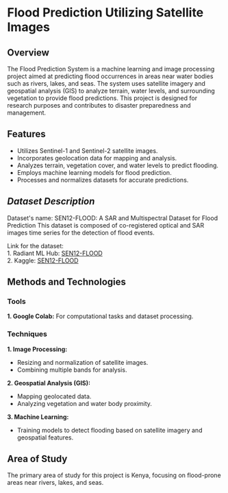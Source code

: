 # Flood Prediction Utilizing Satellite Images

## Overview

The Flood Prediction System is a machine learning and image processing project aimed at predicting flood occurrences in areas near water bodies such as rivers, lakes, and seas. The system uses satellite imagery and geospatial analysis (GIS) to analyze terrain, water levels, and surrounding vegetation to provide flood predictions. This project is designed for research purposes and contributes to disaster preparedness and management.

## Features
- Utilizes Sentinel-1 and Sentinel-2 satellite images.
- Incorporates geolocation data for mapping and analysis.
- Analyzes terrain, vegetation cover, and water levels to predict flooding.
- Employs machine learning models for flood prediction.
- Processes and normalizes datasets for accurate predictions.

## <em><b><i>Dataset Description</i></b></em>

Dataset's name: SEN12-FLOOD: A SAR and Multispectral Dataset for Flood Prediction
This dataset is composed of co-registered optical and SAR images time series for the detection of flood events.

Link for the dataset: <br>
    1. Radiant ML Hub: <a href="https://mlhub.earth/data/sen12floods"> SEN12-FLOOD</a> <br>
    2. Kaggle: <a href="https://www.kaggle.com/datasets/virajkadam/sen12flood/data"> SEN12-FLOOD</a>

## Methods and Technologies
### Tools

**1. Google Colab:** For computational tasks and dataset processing.

### Techniques

**1. Image Processing:**
- Resizing and normalization of satellite images.
- Combining multiple bands for analysis.

**2. Geospatial Analysis (GIS):**
- Mapping geolocated data.
- Analyzing vegetation and water body proximity.

**3. Machine Learning:**
- Training models to detect flooding based on satellite imagery and geospatial features.

## Area of Study

The primary area of study for this project is Kenya, focusing on flood-prone areas near rivers, lakes, and seas.

